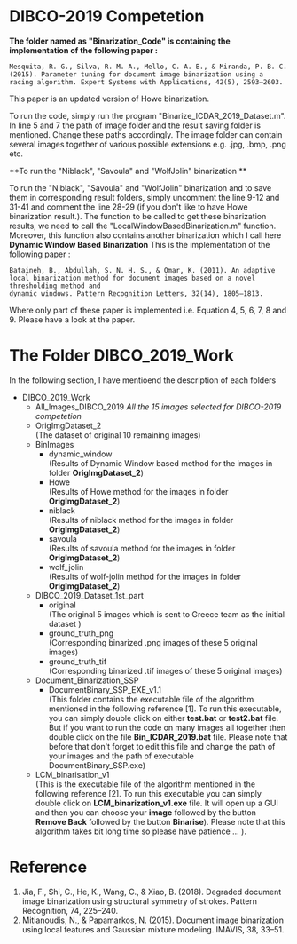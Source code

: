 # DIBCO-2019 Competetion # 

 **The folder named as "Binarization_Code" is containing the implementation of the following paper :**

```
Mesquita, R. G., Silva, R. M. A., Mello, C. A. B., & Miranda, P. B. C. (2015). Parameter tuning for document image binarization using a racing algorithm. Expert Systems with Applications, 42(5), 2593–2603.
```
This paper is an updated version of Howe binarization. 


To run the code, simply run the program "Binarize_ICDAR_2019_Dataset.m". In line 
5 and 7 the path of image folder and the result saving folder is mentioned. Change 
these paths accordingly. The image folder can contain several images together of various possible 
extensions e.g. .jpg, .bmp, .png etc. 

**To run the "Niblack", "Savoula" and "WolfJolin" binarization **

To run the "Niblack", "Savoula" and "WolfJolin" binarization and to save them in 
corresponding result folders, simply uncomment the line 9-12 and 31-41 and comment 
the line 28-29 (if you don't like to have Howe binarization result.). The function to be called to get 
these binarization results, we need to call the "LocalWindowBasedBinarization.m" function. Moreover, 
this function also contains another binarization which I call here **Dynamic Window Based Binarization**
This is the implementation of the following paper : 

```
Bataineh, B., Abdullah, S. N. H. S., & Omar, K. (2011). An adaptive local binarization method for document images based on a novel thresholding method and 
dynamic windows. Pattern Recognition Letters, 32(14), 1805–1813. 
```
Where only part of these paper is implemented i.e. Equation 4, 5, 6, 7, 8 and 9. 
Please have a look at the paper. 

# The Folder DIBCO_2019_Work #

In the following section, I have mentioend the description of each folders 

*  DIBCO_2019_Work
     * All_Images_DIBCO_2019
         _All the 15 images selected for DIBCO-2019 competetion_
     * OrigImgDataset_2  
       (The dataset of original 10 remaining images)    
     * BinImages
        *  dynamic_window  
             (Results of Dynamic Window based method for the images in folder **OrigImgDataset_2**)
        *  Howe  
             (Results of Howe method for the images in folder **OrigImgDataset_2**)
        *  niblack  
             (Results of niblack method for the images in folder **OrigImgDataset_2**)
        *  savoula  
             (Results of savoula method for the images in folder **OrigImgDataset_2**)
        *  wolf_jolin  
             (Results of wolf-jolin method for the images in folder **OrigImgDataset_2**)
     * DIBCO_2019_Dataset_1st_part
        *  original  
           (The original 5 images which is sent to Greece team as the initial dataset )
        *  ground_truth_png  
           (Corresponding binarized .png images of these 5 original images)
        *  ground_truth_tif  
          (Corresponding binarized .tif images of these 5 original images)
     * Document_Binarization_SSP
        *  DocumentBinary_SSP_EXE_v1.1  
             (This folder contains the executable file of the algorithm mentioned in the following reference [1]. 
              To run this executable, you can simply double click on either **test.bat** or **test2.bat** file. But if you want to run the code 
                on many images all together then double click on the file **Bin_ICDAR_2019.bat** file. Please note that before that don't 
                forget to edit this file and change the path of your images and the path of executable DocumentBinary_SSP.exe)
     * LCM_binarisation_v1  
        (This is the executable file of the algorithm mentioned in the following reference [2]. To run this executable you can simply double click 
        on **LCM_binarization_v1.exe** file. It will open up a GUI and then you can choose your **image** followed by the button 
        **Remove Back** followed by the button **Binarise**). Please note that this algorithm takes bit long time so please have patience ... ). 

# Reference #  
1.  Jia, F., Shi, C., He, K., Wang, C., & Xiao, B. (2018). Degraded document image binarization using structural symmetry of strokes. Pattern Recognition, 74, 225–240. 
2.  Mitianoudis, N., & Papamarkos, N. (2015). Document image binarization using local features and Gaussian mixture modeling. IMAVIS, 38, 33–51.
